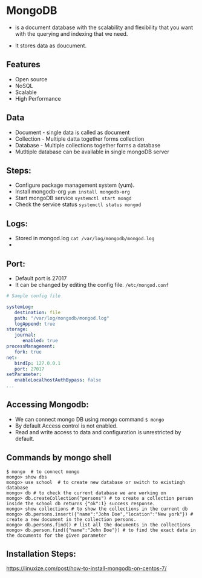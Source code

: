 # MongoDB

*  is a document database with the scalability and flexibility that you want with the querying and indexing that we need.

* It stores data as doucument.

## Features

* Open source
* NoSQL
* Scalable
* High Performance

## Data

* Document - single data is called as document
* Collection - Multiple datta together forms collection
* Database - Multiple collections together forms a database
* Mutltiple database can be available in single mongoDB server

## Steps:

* Configure package management system (yum).
* Install mongodb-org  ```yum install mongodb-org```
* Start mongoDB service ```systemctl start mongd```
* Check the service status ```systemctl status mongod```

## Logs:

* Stored in mongod.log  ``` cat /var/log/mongodb/mongod.log ```
* 

## Port:

* Default port is 27017
* It can be changed by editing the config file. ``` /etc/mongod.conf ```

```yaml
# Sample config file

systemLog:
   destination: file
   path: "/var/log/mongodb/mongod.log"
   logAppend: true
storage:
   journal:
      enabled: true
processManagement:
   fork: true
net:
   bindIp: 127.0.0.1
   port: 27017
setParameter:
   enableLocalhostAuthBypass: false
...
```

## Accessing Mongodb:

* We can connect mongo DB using mongo command ``` $ mongo ```
* By default Access control is not enabled.
* Read and write access to data and configuration is unrestricted by default.


## Commands by mongo shell

```shell
$ mongo  # to connect mongo
mongo> show dbs
mongo> use school  # to create new database or switch to existingh database
mongo> db # to check the current database we are working on
mongo> db.createCollection("persons") # to create a collection person inside the school db returns {"ok":1} success response.
mongo> show collections # to show the collections in the current db
mongo> db.persons.insert({"name":"John Doe","location":"New york"}) # create a new document in the collection persons.
mongo> db.persons.find() # list all the documents in the collections
mongo> db.person.find({"name":"John Doe"}) # to find the exact data in the documents for the given parameter
```


## Installation Steps:

https://linuxize.com/post/how-to-install-mongodb-on-centos-7/


